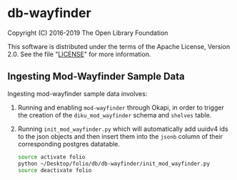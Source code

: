 # db-wayfinder

Copyright (C) 2016-2019 The Open Library Foundation

This software is distributed under the terms of the Apache License,
Version 2.0. See the file "[LICENSE](LICENSE)" for more information.

## Ingesting Mod-Wayfinder Sample Data

Ingesting mod-wayfinder sample data involves:

1. Running and enabling `mod-wayfinder` through Okapi, in order to trigger the creation of the `diku_mod_wayfinder` schema and `shelves` table.
1. Running `init_mod_wayfinder.py` which will automatically add uuidv4 ids to the json objects and then insert them into the `jsonb` column of their corresponding postgres datatable.

    ```bash
    source activate folio
    python ~/Desktop/folio/db/db-wayfinder/init_mod_wayfinder.py
    source deactivate folio
    ```
